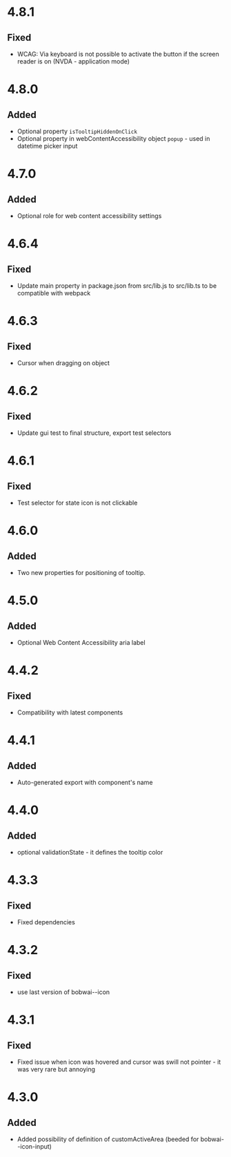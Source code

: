 # 4.8.1
## Fixed
- WCAG: Via keyboard is not possible to activate the button if the screen reader is on (NVDA - application mode)

# 4.8.0
## Added
- Optional property `isTooltipHiddenOnClick` 
- Optional property in webContentAccessibility object `popup` - used in datetime picker input

# 4.7.0
## Added
- Optional role for web content accessibility settings

# 4.6.4
## Fixed
- Update main property in package.json from src/lib.js to src/lib.ts to be compatible with webpack

# 4.6.3
## Fixed
- Cursor when dragging on object

# 4.6.2
## Fixed
- Update gui test to final structure, export test selectors

# 4.6.1
## Fixed
- Test selector for state icon is not clickable

# 4.6.0
## Added
- Two new properties for positioning of tooltip.

# 4.5.0
## Added
- Optional Web Content Accessibility aria label

# 4.4.2
## Fixed
- Compatibility with latest components

# 4.4.1
## Added
- Auto-generated export with component's name

# 4.4.0
## Added
- optional validationState - it defines the tooltip color

# 4.3.3
## Fixed
- Fixed dependencies

# 4.3.2
## Fixed
- use last version of bobwai--icon

# 4.3.1
## Fixed
- Fixed issue when icon was hovered and cursor was swill not pointer - it was very rare but annoying

# 4.3.0
## Added
- Added possibility of definition of customActiveArea (beeded for bobwai--icon-input)

